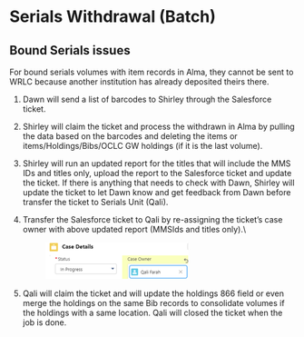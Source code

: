# Serials Withdrawal (Batch)

## Bound Serials issues

For bound serials volumes with item records in Alma, they cannot be sent to WRLC because another institution has already deposited theirs there.

1. Dawn will send a list of barcodes to Shirley through the Salesforce ticket.
2. Shirley will claim the ticket and process the withdrawn in Alma by pulling the data based on the barcodes and deleting the items or items/Holdings/Bibs/OCLC GW holdings (if it is the last volume).
3. Shirley will run an updated report for the titles that will include the MMS IDs and titles only, upload the report to the Salesforce ticket and update the ticket. If there is anything that needs to check with Dawn, Shirley will update the ticket to let Dawn know and get feedback from Dawn before transfer the ticket to Serials Unit (Qali).
4.  Transfer the Salesforce ticket to Qali by re-assigning the ticket’s case owner with above updated report (MMSIds and titles only).\


    <figure><img src="../../../.gitbook/assets/image (13).png" alt=""><figcaption></figcaption></figure>
5. Qali will claim the ticket and will update the holdings 866 field or even merge the holdings on the same Bib records to consolidate volumes if the holdings with a same location. Qali will closed the ticket when the job is done.
